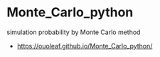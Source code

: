 # Monte_Carlo_python
simulation probability by Monte Carlo method

- https://ouoleaf.github.io/Monte_Carlo_python/
